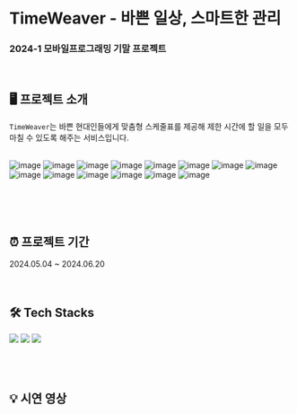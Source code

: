# TimeWeaver - 바쁜 일상, 스마트한 관리

### 2024-1 모바일프로그래밍 기말 프로젝트

<br>

## 🖥️ 프로젝트 소개
`TimeWeaver`는 바쁜 현대인들에게 맞춤형 스케줄표를 제공해 제한 시간에 할 일을 모두 마칠 수 있도록 해주는 서비스입니다. <br><br>

![image](https://github.com/grilledbacon09/TimeWeaver/assets/127101670/335da190-f86b-4a61-b9b3-bd2b94f7048d)
![image](https://github.com/grilledbacon09/TimeWeaver/assets/127101670/aa1d795c-b2e2-40cf-83e0-34670aa78f9a)
![image](https://github.com/grilledbacon09/TimeWeaver/assets/127101670/d48d3d68-5c2d-4e0b-be06-a6fe3a3b6ed8)
![image](https://github.com/grilledbacon09/TimeWeaver/assets/127101670/35452e76-eda2-4b7c-aac8-71d7d2ed8704)
![image](https://github.com/grilledbacon09/TimeWeaver/assets/127101670/53b60208-e8a8-4a75-bf10-9bf1fb02a799)
![image](https://github.com/grilledbacon09/TimeWeaver/assets/127101670/d25db845-3e93-4c60-85b8-4cc017205c80)
![image](https://github.com/grilledbacon09/TimeWeaver/assets/127101670/cdd1649e-1ab7-496d-8db8-8f204fb3b6ba)
![image](https://github.com/grilledbacon09/TimeWeaver/assets/127101670/27d166bc-2a47-43fd-be2e-afe35dcffe9e)
![image](https://github.com/grilledbacon09/TimeWeaver/assets/127101670/e07b9a08-410e-4c5f-9592-74250b51797a)
![image](https://github.com/grilledbacon09/TimeWeaver/assets/127101670/943bc0c9-7b83-4790-93a9-431ff8ffa8e0)
![image](https://github.com/grilledbacon09/TimeWeaver/assets/127101670/71583eaf-d4d1-45ad-a54c-3aff875b230d)
![image](https://github.com/grilledbacon09/TimeWeaver/assets/127101670/011d9746-06fa-4112-9f63-0493d2c81969)
![image](https://github.com/grilledbacon09/TimeWeaver/assets/127101670/98b726b9-8a34-4b24-8258-5f3ad77d19de)
![image](https://github.com/grilledbacon09/TimeWeaver/assets/127101670/6fb68d15-7414-4fc5-a6b8-cf54dfe370f8)













<br><br><br>

## ⏰ 프로젝트 기간
2024.05.04 ~ 2024.06.20
<br><br><br>

## 🛠️ Tech Stacks
<div>
  <img src="https://img.shields.io/badge/kotlin-0095D5?style=for-the-badge&logo=kotlin&logoColor=white">
  <img src="https://img.shields.io/badge/android%20studio-3DDC84?style=for-the-badge&logo=android%20studio&logoColor=white">
  <img src="https://img.shields.io/badge/room%20db-0066CC?style=for-the-badge&logo=room%20db&logoColor=white">
</div>
<br><br><br>

## 💡 시연 영상
